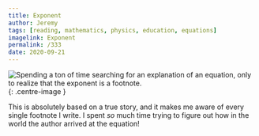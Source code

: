 ```yaml
---
title: Exponent
author: Jeremy
tags: [reading, mathematics, physics, education, equations]
imagelink: Exponent
permalink: /333
date: 2020-09-21
---
```


![Spending a ton of time searching for an explanation of an equation, only to realize that the exponent is a footnote.](https://res.cloudinary.com/dh3hm8pb7/image/upload/c_scale,q_auto:best/v1535842782/Handwaving/Published/Exponent.png){: .centre-image }

This is absolutely based on a true story, and it makes me aware of every single footnote I write. I spent *so* much time trying to figure out how in the world the author arrived at the equation!
